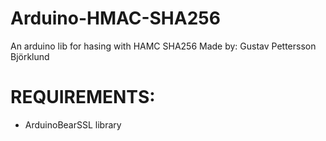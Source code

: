 # Arduino-HMAC-SHA256
An arduino lib for hasing with HAMC SHA256
Made by: Gustav Pettersson Björklund

# REQUIREMENTS:
- ArduinoBearSSL library